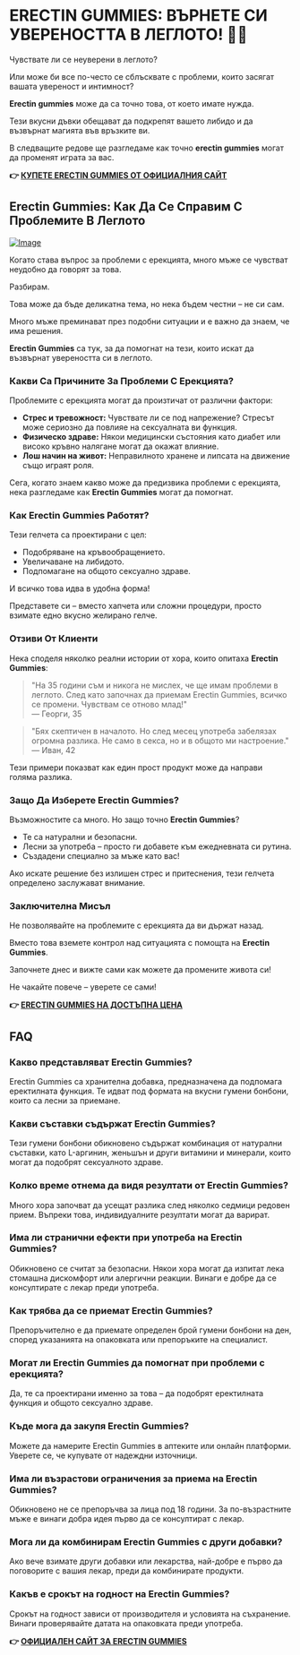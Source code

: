 # ERECTIN GUMMIES: ВЪРНЕТЕ СИ УВЕРЕНОСТТА В ЛЕГЛОТО! 💪✨

Чувствате ли се неуверени в леглото? 

Или може би все по-често се сблъсквате с проблеми, които засягат вашата увереност и интимност? 

**Erectin gummies** може да са точно това, от което имате нужда. 

Тези вкусни дъвки обещават да подкрепят вашето либидо и да възвърнат магията във връзките ви. 

В следващите редове ще разгледаме как точно **erectin gummies** могат да променят играта за вас.



**👉 [КУПЕТЕ ERECTIN GUMMIES ОТ ОФИЦИАЛНИЯ САЙТ](https://gchaffi.com/7RPgr1ps)**

## Erectin Gummies: Как Да Се Справим С Проблемите В Леглото

[![Image](https://www2.sellhealth.com/262/erectingummies_6_1.jpg)](https://gchaffi.com/7RPgr1ps)

Когато става въпрос за проблеми с ерекцията, много мъже се чувстват неудобно да говорят за това. 

Разбирам. 

Това може да бъде деликатна тема, но нека бъдем честни – не си сам.

Много мъже преминават през подобни ситуации и е важно да знаем, че има решения.

**Erectin Gummies** са тук, за да помогнат на тези, които искат да възвърнат увереността си в леглото. 

### Какви Са Причините За Проблеми С Ерекцията?

Проблемите с ерекцията могат да произтичат от различни фактори:

- **Стрес и тревожност:** Чувствате ли се под напрежение? Стресът може сериозно да повлияе на сексуалната ви функция.
- **Физическо здраве:** Някои медицински състояния като диабет или високо кръвно налягане могат да окажат влияние.
- **Лош начин на живот:** Неправилното хранене и липсата на движение също играят роля.

Сега, когато знаем какво може да предизвика проблеми с ерекцията, нека разгледаме как **Erectin Gummies** могат да помогнат.

### Как Erectin Gummies Работят?

Тези гелчета са проектирани с цел:

- Подобряване на кръвообращението.
- Увеличаване на либидото.
- Подпомагане на общото сексуално здраве.

И всичко това идва в удобна форма! 

Представете си – вместо хапчета или сложни процедури, просто взимате едно вкусно желирано гелче.

### Отзиви От Клиенти

Нека споделя няколко реални истории от хора, които опитаха **Erectin Gummies**:

> "На 35 години съм и никога не мислех, че ще имам проблеми в леглото. След като започнах да приемам Erectin Gummies, всичко се промени. Чувствам се отново млад!"  
> — Георги, 35

> "Бях скептичен в началото. Но след месец употреба забелязах огромна разлика. Не само в секса, но и в общото ми настроение."  
> — Иван, 42

Тези примери показват как един прост продукт може да направи голяма разлика.

### Защо Да Изберете Erectin Gummies?

Възможностите са много. Но защо точно **Erectin Gummies**?

- Те са натурални и безопасни.
- Лесни за употреба – просто ги добавете към ежедневната си рутина.
- Създадени специално за мъже като вас!

Ако искате решение без излишен стрес и притеснения, тези гелчета определено заслужават внимание.

### Заключителна Мисъл

Не позволявайте на проблемите с ерекцията да ви държат назад. 

Вместо това вземете контрол над ситуацията с помощта на **Erectin Gummies**.

Започнете днес и вижте сами как можете да промените живота си!

Не чакайте повече – уверете се сами!



**👉 [ERECTIN GUMMIES НА ДОСТЪПНА ЦЕНА](https://gchaffi.com/7RPgr1ps)**

## FAQ

### Какво представляват Erectin Gummies?
Erectin Gummies са хранителна добавка, предназначена да подпомага еректилната функция. Те идват под формата на вкусни гумени бонбони, които са лесни за приемане.

### Какви съставки съдържат Erectin Gummies?
Тези гумени бонбони обикновено съдържат комбинация от натурални съставки, като L-аргинин, женьшън и други витамини и минерали, които могат да подобрят сексуалното здраве.

### Колко време отнема да видя резултати от Erectin Gummies?
Много хора започват да усещат разлика след няколко седмици редовен прием. Въпреки това, индивидуалните резултати могат да варират.

### Има ли странични ефекти при употреба на Erectin Gummies?
Обикновено се считат за безопасни. Някои хора могат да изпитат лека стомашна дискомфорт или алергични реакции. Винаги е добре да се консултирате с лекар преди употреба.

### Как трябва да се приемат Erectin Gummies?
Препоръчително е да приемате определен брой гумени бонбони на ден, според указанията на опаковката или препоръките на специалист.

### Могат ли Erectin Gummies да помогнат при проблеми с ерекцията?
Да, те са проектирани именно за това – да подобрят еректилната функция и общото сексуално здраве.

### Къде мога да закупя Erectin Gummies?
Можете да намерите Erectin Gummies в аптеките или онлайн платформи. Уверете се, че купувате от надеждни източници.

### Има ли възрастови ограничения за приема на Erectin Gummies?
Обикновено не се препоръчва за лица под 18 години. За по-възрастните мъже е винаги добра идея първо да се консултират с лекар.

### Мога ли да комбинирам Erectin Gummies с други добавки?
Ако вече взимате други добавки или лекарства, най-добре е първо да поговорите с вашия лекар, преди да комбинирате продукти.

### Какъв е срокът на годност на Erectin Gummies?
Срокът на годност зависи от производителя и условията на съхранение. Винаги проверявайте датата на опаковката преди употреба.



**👉 [ОФИЦИАЛЕН САЙТ ЗА ERECTIN GUMMIES](https://gchaffi.com/7RPgr1ps)**